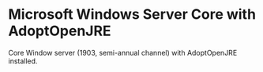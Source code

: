 # Microsoft Windows Server Core with AdoptOpenJRE

Core Window server (1903, semi-annual channel) with AdoptOpenJRE installed.
